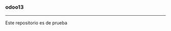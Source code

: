 ### odoo13
__________________________________________________________
Este repositorio es de prueba
